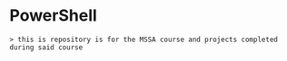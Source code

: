 # PowerShell

	> this is repository is for the MSSA course and projects completed during said course
